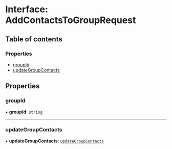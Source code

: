 # Interface: AddContactsToGroupRequest

## Table of contents

### Properties

- [groupId](AddContactsToGroupRequest.md#groupid)
- [updateGroupContacts](AddContactsToGroupRequest.md#updategroupcontacts)

## Properties

### <a id="groupid" name="groupid"></a> groupId

• **groupId**: `string`

___

### <a id="updategroupcontacts" name="updategroupcontacts"></a> updateGroupContacts

• **updateGroupContacts**: [`UpdateGroupContacts`](UpdateGroupContacts.md)
